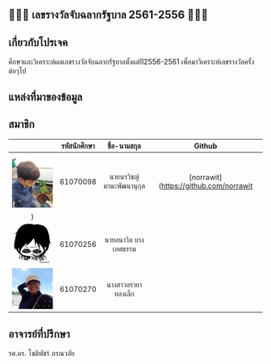  ## 💸💸💸 เลขรางวัลจับฉลากรัฐบาล 2561-2556 💸💸💸
 ## เกี่ยวกับโปรเจค
  ศึกษาและวิเคราะห์ผลเลขรางวัลจับฉลากรัฐบาลตั้งแต่ปี2556-2561 เพื่อมาวิเคราะห์เลขรางวัลครั้งต่อๆไป
 ## แหล่งที่มาของข้อมูล
 ## สมาชิก
 | | รหัสนักศึกษา        | ชื่อ-นามสกุล | Github |
|:-:| :-------------: |:----------:|:--------:|
| <a href=""><img src="pe2.jpg" width="200px"></a> | 61070098    | นายนรวิชญ์ มานะพัฒนานุกุล | [norrawit](https://github.com/norrawit
) |
| <a href=""><img src="img1.jpg" width="200px"></a> | 61070256    | นายอนาวิล บางเทศธรรม | []() |
| <a href=""><img src="pe1.jpg.jpg" width="200px"></a> | 61070270    | นางสาวอรายา ทองเล็ก | []() |
 ## อาจารย์ที่ปรึกษา
  รศ.ดร. โชติพัชร์ ภรณวลัย 
